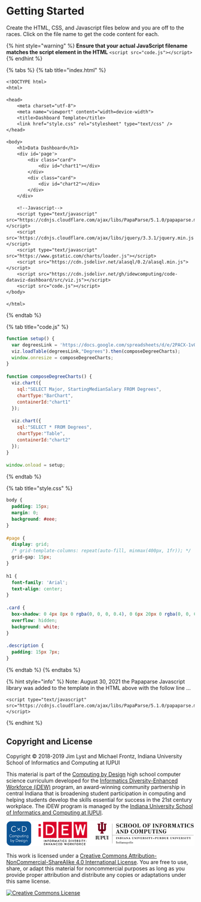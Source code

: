 # Getting Started

Create the HTML, CSS, and Javascript files below and you are off to the races. Click on the file name   to get the code content for each.

{% hint style="warning" %}
**Ensure that your actual JavaScript filename matches the script element in the HTML** `<script src="code.js"></script>`
{% endhint %}

{% tabs %}
{% tab title="index.html" %}
```markup
<!DOCTYPE html>
<html>

<head>
	<meta charset="utf-8">
	<meta name="viewport" content="width=device-width">
	<title>Dashboard Template</title>
	<link href="style.css" rel="stylesheet" type="text/css" />
</head>

<body>
	<h1>Data Dashboard</h1>
	<div id='page'>
    	<div class="card">
			<div id="chart1"></div>
		</div>
		<div class="card">
			<div id="chart2"></div>
		</div>
	</div>

	<!--Javascript-->
	<script type="text/javascript" src="https://cdnjs.cloudflare.com/ajax/libs/PapaParse/5.1.0/papaparse.min.js"></script>
	<script src='https://cdnjs.cloudflare.com/ajax/libs/jquery/3.3.1/jquery.min.js'></script>
	<script type="text/javascript" src="https://www.gstatic.com/charts/loader.js"></script>
	<script src="https://cdn.jsdelivr.net/alasql/0.2/alasql.min.js"></script>
	<script src="https://cdn.jsdelivr.net/gh/idewcomputing/code-dataviz-dashboard/src/viz.js"></script>
	<script src="code.js"></script>
</body>

</html>
```
{% endtab %}

{% tab title="code.js" %}
```javascript
function setup() {
  var degreesLink = 'https://docs.google.com/spreadsheets/d/e/2PACX-1vQUwF7K2lCH8CxQPJW-X7NqENwuwUM4eAeNUKw3j6yppO0tipC6yUB2hQPtRBZf19mmVbM5TdkkengZ/pub?gid=1030028695&single=true&output=csv';
  viz.loadTable(degreesLink,"Degrees").then(composeDegreeCharts);
  window.onresize = composeDegreeCharts;
}

function composeDegreeCharts() {
  viz.chart({
    sql:"SELECT Major, StartingMedianSalary FROM Degrees",
    chartType:"BarChart",
    containerId:"chart1"
  });

  viz.chart({
    sql:"SELECT * FROM Degrees",
    chartType:"Table",
    containerId:"chart2"
  });
}

window.onload = setup;


```
{% endtab %}

{% tab title="style.css" %}
```css
body {
  padding: 15px;
  margin: 0;
  background: #eee;
}

#page {
  display: grid;
  /* grid-template-columns: repeat(auto-fill, minmax(400px, 1fr)); */
  grid-gap: 15px;
}

h1 {
  font-family: 'Arial';
  text-align: center;
}

.card {
  box-shadow: 0 4px 8px 0 rgba(0, 0, 0, 0.4), 0 6px 20px 0 rgba(0, 0, 0, 0.4);
  overflow: hidden;
  background: white;
}

.description {
  padding: 15px 7px;
}
```
{% endtab %}
{% endtabs %}

{% hint style="info" %}
Note: August 30, 2021 the Papaparse Javascript library was added to the template in the HTML above with the follow line ...

```markup
<script type="text/javascript" src="https://cdnjs.cloudflare.com/ajax/libs/PapaParse/5.1.0/papaparse.min.js"></script>
```
{% endhint %}

## Copyright and License

Copyright © 2018-2019 Jim Lyst and Michael Frontz, Indiana University School of Informatics and Computing at IUPUI

This material is part of the [Computing by Design](https://docs.idew.org/the-cxd-framework/) high school computer science curriculum developed for the [Informatics Diversity-Enhanced Workforce \(iDEW\)](http://soic.iupui.edu/idew/) program, an award-winning community partnership in central Indiana that is broadening student participation in computing and helping students develop the skills essential for success in the 21st century workplace. The iDEW program is managed by the [Indiana University School of Informatics and Computing at IUPUI](https://soic.iupui.edu/).

![](.gitbook/assets/cxd-idew-soic-logo.png)

This work is licensed under a [Creative Commons Attribution-NonCommercial-ShareAlike 4.0 International License](http://creativecommons.org/licenses/by-nc-sa/4.0/). You are free to use, share, or adapt this material for noncommercial purposes as long as you provide proper attribution and distribute any copies or adaptations under this same license.

[![Creative Commons License](https://i.creativecommons.org/l/by-nc-sa/4.0/88x31.png)](http://creativecommons.org/licenses/by-nc-sa/4.0/)

